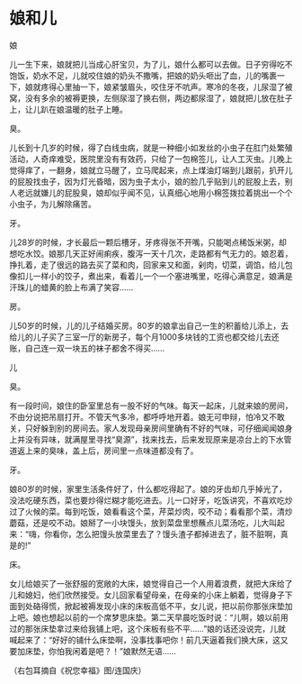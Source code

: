 # 娘和儿

娘 

儿一生下来，娘就把儿当成心肝宝贝，为了儿，娘什么都可以去做。日子穷得吃不饱饭，奶水不足，儿就咬住娘的奶头不撒嘴，把娘的奶头咂出了血，儿的嘴裹一下，娘就疼得心里抽一下，娘紧皱眉头，咬住牙不吭声。寒冷的冬夜，儿尿湿了被窝，没有多余的被褥更换，左侧尿湿了换右侧，两边都尿湿了，娘就把儿放在肚子上，让儿趴在娘温暖的肚子上睡。 

臭。 

儿长到十几岁的时候，得了白线虫病，就是一种细小如发丝的小虫子在肛门处繁殖活动，人奇痒难受，医院里没有有效药，只给了一包棉签儿，让人工灭虫。儿晚上觉得痒了，一翻身，娘就立马醒了，立马爬起来，点上煤油灯端到儿跟前，扒开儿的屁股找虫子，因为灯光昏暗，因为虫子太小，娘的脸几乎贴到儿的屁股上去，别人老远就嫌儿的屁股臭，娘却似乎闻不见，认真细心地用小棉签拨拉着挑出一个个小虫子，为儿解除痛苦。 

牙。 

儿28岁的时候，才长最后一颗后槽牙，牙疼得张不开嘴，只能喝点稀饭米粥，却想吃水饺。娘那几天正好闹痢疾，腹泻一天十几次，走路都有气无力的。娘忍着，挣扎着，走了很远的路去买了菜和肉，回家来又和面，剁肉，切菜，调馅，给儿包像扣儿一样小的饺子，煮出来，看着儿一个一个塞进嘴里，吃得心满意足，娘满是汗珠儿的蜡黄的脸上布满了笑容…… 

房。 

儿50岁的时候，儿的儿子结婚买房。80岁的娘拿出自己一生的积蓄给儿添上，去给儿的儿子买了三室一厅的新房子，每个月1000多块钱的工资也都交给儿去还账，自己连一双一块五的袜子都舍不得买…… 

儿 

臭。 

有一段时间，娘住的卧室里总有一股不好的气味。每天一起床，儿就来娘的房间，不由分说把吊扇打开。不管天气多冷，都呼呼地开着。娘无可申辩，怕冷又不敢关，只好躲到别的房间去。家人发现母亲房间里确有不好的气味，可仔细闻闻娘身上并没有异味，就满屋里寻找“臭源”，找来找去，后来发现原来是凉台上的下水管道返上来的臭味，盖上后，房间里一点味道都没有了。 

牙。 

娘80岁的时候，家里生活条件好了，什么都吃得起了。娘的牙齿却几乎掉光了，没法吃硬东西，菜也要炒得烂糊才能吃进去。儿一口好牙，吃饭讲究，不喜欢吃炒过了火候的菜。每到吃饭，娘看看这个菜，芹菜炒肉，咬不动；看看那个菜，清炒蘑菇，还是咬不动。娘掰了一小块馒头，放到菜盘里想蘸点儿菜汤吃，儿大叫起来：“嗨，你看你，怎么把馒头放菜里去了？馒头渣子都掉进去了，脏不脏啊，真是的!” 

床。 

女儿给娘买了一张舒服的宽敞的大床，娘觉得自己一个人用着浪费，就把大床给了儿和媳妇，他们欣然接受。女儿回家看望母亲，在母亲的小床上躺着，觉得身子下面到处硌得慌，掀起被褥发现小床的床板高低不平，女儿说，把以前你那张床垫加上吧。娘也想起以前的一个席梦思床垫。第二天早晨吃饭时说：“儿啊，娘以前用过的那张床垫拿过来给我铺上吧，这个床板有些不平……”娘的话还没说完，儿就喊起来了：“好好的铺什么床垫啊，没事找事吧你！前几天逼着我们换大床，这又要加床垫，你怕我闲着是吧？！”娘默然无语…… 

（右包耳摘自《祝您幸福》图/连国庆）